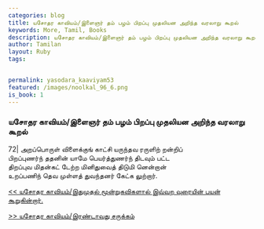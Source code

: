 ```yaml
---  
categories: blog  
title: யசோதர காவியம்/இளைஞர் தம் பழம் பிறப்பு முதலியன அறிந்த வரலாறு கூறல்
keywords: More, Tamil, Books  
description: யசோதர காவியம்/இளைஞர் தம் பழம் பிறப்பு முதலியன அறிந்த வரலாறு கூறல்
author: Tamilan  
layout: Ruby  
tags:     


permalink: yasodara_kaaviyam53  
featured: /images/noolkal_96_6.png  
is_book: 1
---  
```



### யசோதர காவியம்/இளைஞர் தம் பழம் பிறப்பு முதலியன அறிந்த வரலாறு கூறல்

72| அறப்பொருள் விளைக்குங் காட்சி யருந்தவ ரருளிற் றன்றிப்  
பிறப்புணர்ந் ததனின் யாமே பெயர்த்துணர்ந் திடவும் பட்ட  
திறப்புவ மிதன்கட் டேற்ற மினிதுவைத் திடுமி னென்றான்  
உறப்பணிந் தெவ முள்ளத் துவந்தனர் கேட்க லுற்றார்.

[<< யசோதர காவியம்/இதுமுதல் மூன்றுகவிகளால் இவ்வற வுரையின் பயன் கூறுகின்றார்.](yasodara_kaaviyam52)  
  
[>> யசோதர காவியம்/இரண்டாவது சருக்கம்](yasodara_kaaviyam54)


